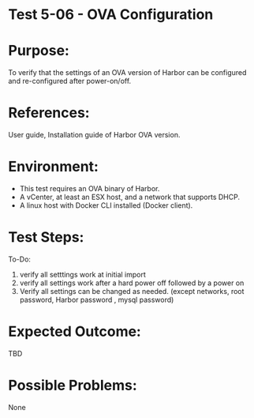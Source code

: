 Test 5-06 - OVA Configuration
=======

# Purpose:

To verify that the settings of an OVA version of Harbor can be configured and re-configured after power-on/off.

# References:
User guide, Installation guide of Harbor OVA version.

# Environment:
* This test requires an OVA binary of Harbor.
* A vCenter, at least an ESX host, and a network that supports DHCP.
* A linux host with Docker CLI installed (Docker client).

# Test Steps:

To-Do:
1. verify all setttings work at initial import
2. verify all settings work after a hard power off followed by a power on
3. Verify all settings can be changed as needed. (except networks, root password, Harbor password , mysql password)

# Expected Outcome:

TBD

# Possible Problems:
None